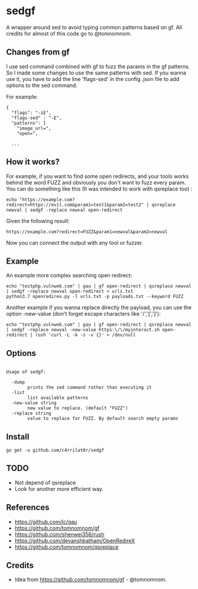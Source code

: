 # sedgf

A wrapper around sed to avoid typing common patterns based on gf. All credits for almost of this code go to @tomnomnom.

## Changes from gf

I use sed command combined with gf to fuzz the params in the gf patterns. So I made some changes to use the same patterns with sed. If you wanna use it, you have to add the line 'flags-sed' in the config .json file to add options to the sed command.

For example:

```
{
  "flags": "-iE",
  "flags-sed" : "-E",
  "patterns": [
	"image_url=",
	"open=",

  ...
```

## How it works?

For example, if you want to find some open redirects, and your tools works behind the word FUZZ and obviously you don't want to fuzz every param. You can do something like this (It was intended to work with qsreplace too) :

```
echo "https://example.com?redirect=https://evil.com&param1=test1&param2=test2" | qsreplace newval | sedgf -replace newval open-redirect
```

Given the following result:

```
https://example.com?redirect=FUZZ&param1=newval&param2=newval
```

Now you can connect the output with any tool or fuzzer.

## Example

An example more complex searching open redirect:

```
echo "testphp.vulnweb.com" | gau | gf open-redirect | qsreplace newval | sedgf -replace newval open-redirect > urls.txt
python3.7 openredirex.py -l urls.txt -p payloads.txt --keyword FUZZ 
```

Another example if you wanna replace directly the payload, you can use the option -new-value (don't forget escape characters like '/','[',']'):

```
echo "testphp.vulnweb.com" | gau | gf open-redirect | qsreplace newval | sedgf -replace newval -new-value https:\/\/myinteract.sh open-redirect | rush 'curl -L -k -s -v {}' > /dev/null  

```



## Options

```

Usage of sedgf:

  -dump
        prints the sed command rather than executing it
  -list
        list available patterns
  -new-value string
        new value to replace. (default "FUZZ")
  -replace string
        value to replace for FUZZ. By default search empty params

```


## Install 

```
go get -u github.com/c4rrilat0r/sedgf

```

## TODO

- Not depend of qsreplace
- Look for another more efficient way.

## References

- https://github.com/lc/gau
- https://github.com/tomnomnom/gf
- https://github.com/shenwei356/rush
- https://github.com/devanshbatham/OpenRedireX
- https://github.com/tomnomnom/qsreplace

## Credits

- Idea from https://github.com/tomnomnom/gf - @tomnomnom.
